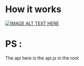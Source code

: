# How it works

[![IMAGE ALT TEXT HERE](https://img.youtube.com/vi/rzHtXGwJc-0/0.jpg)](https://www.youtube.com/watch?v=rzHtXGwJc-0)


# PS :
The api here is the api.js in the root